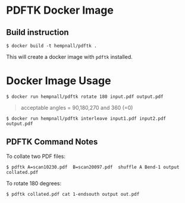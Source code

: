 # PDFTK Docker Image

## Build instruction

```
$ docker build -t hempnall/pdftk . 
```
This will create a docker image with `pdftk` installed.

# Docker Image Usage

```
$ docker run hempnall/pdftk rotate 180 input.pdf output.pdf
```
> acceptable angles = 90,180,270 and 360 (=0)

```
$ docker run hempnall/pdftk interleave input1.pdf input2.pdf output.pdf
```

## PDFTK Command Notes

To collate two PDF files:
```
$ pdftk A=scan10230.pdf  B=scan20097.pdf  shuffle A Bend-1 output collated.pdf
```

To rotate 180 degrees:
```
$ pdftk collated.pdf cat 1-endsouth output out.pdf
```



